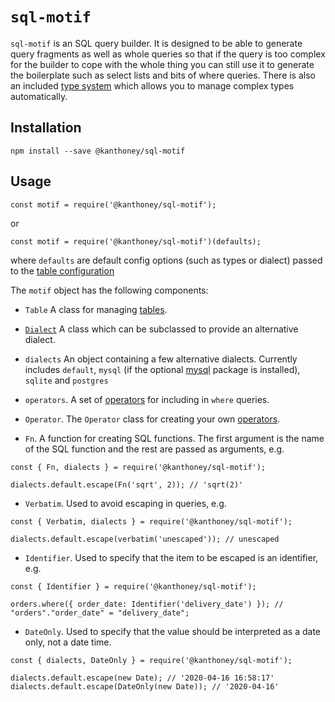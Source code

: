 # `sql-motif`

`sql-motif` is an SQL query builder. It is designed to be able to generate query fragments as well as whole queries so that if the query is too complex for the builder to cope with the whole thing
you can still use it to generate the boilerplate such as select lists and bits of where queries. There is also an included [type system](./types.md) which allows you to manage complex types
automatically.

## Installation

```
npm install --save @kanthoney/sql-motif
```

## Usage

```
const motif = require('@kanthoney/sql-motif');
```

or

```
const motif = require('@kanthoney/sql-motif')(defaults);
```

where `defaults` are default config options (such as types or dialect) passed to the [table configuration](./table.md)

The `motif` object has the following components:

* `Table` A class for managing [tables](./table.md).

* [`Dialect`](./dialect) A class which can be subclassed to provide an alternative dialect.

* `dialects` An object containing a few alternative dialects. Currently includes `default`, `mysql` (if the optional [mysql](https://www.npmjs.com/package/mysql)
package is installed), `sqlite` and `postgres`

* `operators`. A set of [operators](./operators.md) for including in `where` queries.

* `Operator`. The `Operator` class for creating your own [operators](./operators.md).

* `Fn`. A function for creating SQL functions. The first argument is the name of the SQL function and the rest are passed as arguments, e.g.

```
const { Fn, dialects } = require('@kanthoney/sql-motif');

dialects.default.escape(Fn('sqrt', 2)); // 'sqrt(2)'
```

* `Verbatim`. Used to avoid escaping in queries, e.g.

```
const { Verbatim, dialects } = require('@kanthoney/sql-motif');

dialects.default.escape(verbatim('unescaped')); // unescaped
```
* `Identifier`. Used to specify that the item to be escaped is an identifier, e.g.

```
const { Identifier } = require('@kanthoney/sql-motif');

orders.where({ order_date: Identifier('delivery_date') }); // "orders"."order_date" = "delivery_date";
```

* `DateOnly`. Used to specify that the value should be interpreted as a date only, not a date time.

```
const { dialects, DateOnly } = require('@kanthoney/sql-motif');

dialects.default.escape(new Date); // '2020-04-16 16:58:17'
dialects.default.escape(DateOnly(new Date)); // '2020-04-16'
```
